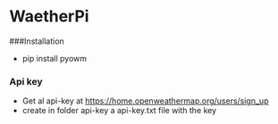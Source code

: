 # WaetherPi

###Installation
- pip install pyowm

### Api key
- Get al api-key at 
  https://home.openweathermap.org/users/sign_up
- create in folder api-key a api-key.txt file with the key